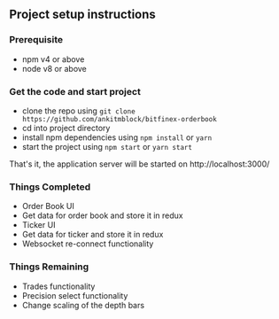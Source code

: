 
## Project setup instructions

### Prerequisite
- npm v4 or above
- node v8 or above

### Get the code and start project
- clone the repo using `git clone https://github.com/ankitmblock/bitfinex-orderbook`
- cd into project directory
- install npm dependencies using `npm install` or `yarn`
- start the project using `npm start` or `yarn start`

That's it, the application server will be started on http://localhost:3000/

### Things Completed
- Order Book UI
- Get data for order book and store it in redux
- Ticker UI
- Get data for ticker and store it in redux
- Websocket re-connect functionality

### Things Remaining
- Trades functionality
- Precision select functionality
- Change scaling of the depth bars


